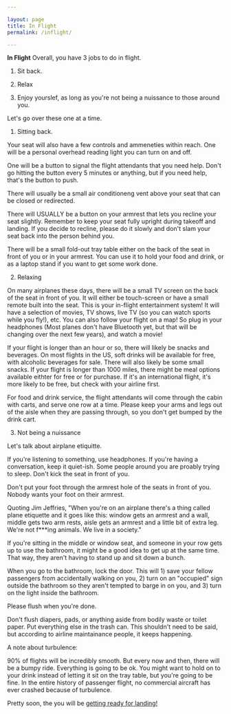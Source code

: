 ```yaml
---

layout: page
title: In Flight
permalink: /inflight/

---
```


**In Flight**
Overall, you have 3 jobs to do in flight.

1) Sit back.

2) Relax

3) Enjoy yourslef, as long as you're not being a nuissance to those around you.

Let's go over these one at a time.

1) Sitting back.

Your seat will also have a few controls and ammeneties within reach. One will be a personal overhead reading light you can turn on and off.

One will be a button to signal the flight attendants that you need help. Don't go hitting the button every 5 minutes or anything, but if you need help, that's the button to push.

There will usually be a small air conditioneng vent above your seat that can be closed or redirected.

There will USUALLY be a button on your armrest that lets you recline your seat slightly. Remember to keep your seat fully upright during takeoff and landing. If you decide to recline, please do it slowly and don't slam your seat back into the person behind you.

There will be a small fold-out tray table either on the back of the seat in front of you or in your armrest. You can use it to hold your food and drink, or as a laptop stand if you want to get some work done.

2) Relaxing

On many airplanes these days, there will be a small TV screen on the back of the seat in front of you. It will either be touch-screen or have a small remote built into the seat. This is your in-flight entertainment system! It will have a selection of movies, TV shows, live TV (so you can watch sports while you fly!), etc. You can also follow your flight on a map! So plug in your headphones (Most planes don't have Bluetooth yet, but that will be changing over the next few years), and watch a movie!

If your flight is longer than an hour or so, there will likely be snacks and beverages. On most flights in the US, soft drinks will be available for free, with alcoholic beverages for sale. There will also likely be some small snacks. If your flight is longer than 1000 miles, there might be meal options available eithter for free or for purchase. If it's an international flight, it's more likely to be free, but check with your airline first.

For food and drink service, the flight attendants will come through the cabin with carts, and serve one row at a time. Please keep your arms and legs out of the aisle when they are passing through, so you don't get bumped by the drink cart.

3) Not being a nuissance

Let's talk about airplane etiquitte.

If you're listening to something, use headphones. If you're having a conversation, keep it quiet-ish. Some people around you are proably trying to sleep. Don't kick the seat in front of you.

Don't put your foot through the armrest hole of the seats in front of you. Nobody wants your foot on their armrest.

Quoting Jim Jeffries, "When you're on an airplane there's a thing called plane etiquette and it goes like this: window gets an armrest and a wall, middle gets two arm rests, aisle gets an armrest and a little bit of extra leg. We're not f***ing animals. We live in a society."

If you're sitting in the middle or window seat, and someone in your row gets up to use the bathroom, it might be a good idea to get up at the same time. That way, they aren't having to stand up and sit down a bunch.

When you go to the bathroom, lock the door. This will 1) save your fellow passengers from accidentally walking on you, 2) turn on an "occupied" sign outside the bathroom so they aren't tempted to barge in on you, and 3) turn on the light inside the bathroom.

Please flush when you're done.

Don't flush diapers, pads, or anything aside from bodily waste or toilet paper. Put everything else in the trash can. This shouldn't need to be said, but according to airline maintainance people, it keeps happening.

A note about turbulence:

90% of flights will be incredibly smooth. But every now and then, there will be a bumpy ride. Everything is going to be ok. You might want to hold on to your drink instead of letting it sit on the tray table, but you're going to be fine. In the entire history of passenger flight, no commercial aircraft has ever crashed because of turbulence.

Pretty soon, the you will be [getting ready for landing!](/landing/)
